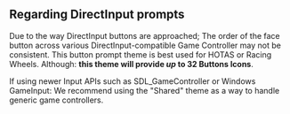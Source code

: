 ## Regarding DirectInput prompts

Due to the way DirectInput buttons are approached; The order of the face button across various DirectInput-compatible Game Controller may not be consistent. This button prompt theme is best used for HOTAS or Racing Wheels. Although: **this theme will provide *up* to 32 Buttons Icons**.

If using newer Input APIs such as SDL_GameController or Windows GameInput: We recommend using the "Shared" theme as a way to handle generic game controllers.

